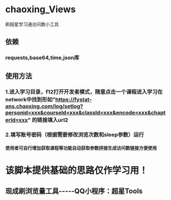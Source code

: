 # chaoxing_Views
刷超星学习通访问数小工具
## 依赖   
### requests,base64,time,json库
## 使用方法
### 1.进入学习目录，f12打开开发者模式，随意点击一个课程进入学习在network中找到形如"https://fystat-ans.chaoxing.com/log/setlog?personid=xxx&courseId=xxx&classId=xxx&encode=xxx&chapterId=xxx" 的链接填入url2   
### 2.填写账号密码（根据需要修改浏览次数和sleep参数）运行
#### 使用者可自行增加获取课程等功能自动获取参数拼接生成访问数链接方便使用
# 该脚本提供基础的思路仅作学习用！
## 现成刷浏览量工具-----QQ小程序：超星Tools
